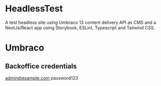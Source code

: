 # HeadlessTest
A test headless site using Umbraco 13 content delivery API as CMS and a NextJs/React app using Storybook, ESLint, Typescript and Tailwind CSS.


# Umbraco
## Backoffice credentials 
admin@example.com
password123